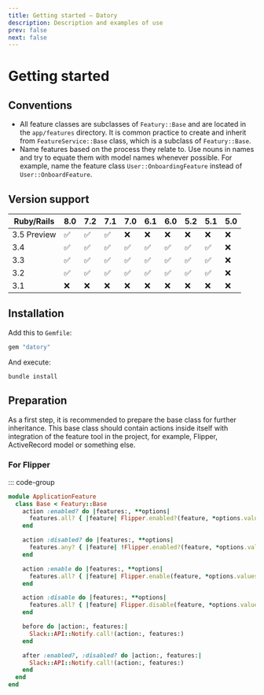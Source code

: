 ```yaml
---
title: Getting started — Datory
description: Description and examples of use
prev: false
next: false
---
```


# Getting started

## Conventions

- All feature classes are subclasses of `Featury::Base` and are located in the `app/features` directory. It is common practice to create and inherit from `FeatureService::Base` class, which is a subclass of `Featury::Base`.
- Name features based on the process they relate to. Use nouns in names and try to equate them with model names whenever possible. For example, name the feature class `User::OnboardingFeature` instead of `User::OnboardFeature`.

## Version support

| Ruby/Rails  | 8.0 | 7.2 | 7.1 | 7.0 | 6.1 | 6.0 | 5.2 | 5.1 | 5.0 |
|-------------|---|---|---|---|---|---|---|---|---|
| 3.5 Preview | ✅ | ✅ | ✅ | ❌ | ❌ | ❌ | ❌ | ❌ | ❌ |
| 3.4         | ✅ | ✅ | ✅ | ✅ | ✅ | ✅ | ✅ | ✅ | ❌ |
| 3.3         | ✅ | ✅ | ✅ | ✅ | ✅ | ✅ | ✅ | ✅ | ❌ |
| 3.2         | ✅ | ✅ | ✅ | ✅ | ✅ | ✅ | ✅ | ✅ | ❌ |
| 3.1         | ❌ | ❌ | ❌ | ❌ | ❌ | ❌ | ❌ | ❌ | ❌ |

## Installation

Add this to `Gemfile`:

```ruby
gem "datory"
```

And execute:

```shell
bundle install
```

## Preparation

As a first step, it is recommended to prepare the base class for further inheritance.
This base class should contain actions inside itself with integration of the feature tool in the project,
for example, Flipper, ActiveRecord model or something else.

### For Flipper

::: code-group

```ruby [app/features/application_feature/base.rb]
module ApplicationFeature
  class Base < Featury::Base
    action :enabled? do |features:, **options|
      features.all? { |feature| Flipper.enabled?(feature, *options.values) }
    end

    action :disabled? do |features:, **options|
      features.any? { |feature| !Flipper.enabled?(feature, *options.values) }
    end

    action :enable do |features:, **options|
      features.all? { |feature| Flipper.enable(feature, *options.values) }
    end

    action :disable do |features:, **options|
      features.all? { |feature| Flipper.disable(feature, *options.values) }
    end

    before do |action:, features:|
      Slack::API::Notify.call!(action:, features:)
    end

    after :enabled?, :disabled? do |action:, features:|
      Slack::API::Notify.call!(action:, features:)
    end
  end
end
```
